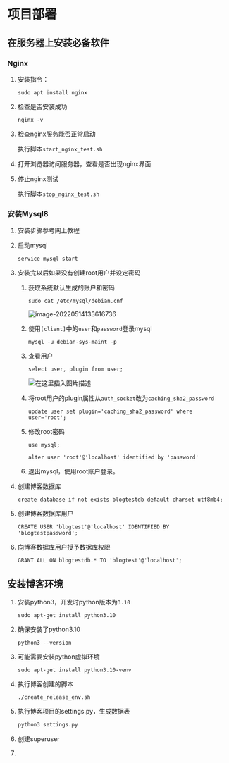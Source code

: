 # 项目部署

## 在服务器上安装必备软件

### Nginx

1. 安装指令：

   ```shell
   sudo apt install nginx
   ```

2. 检查是否安装成功

   ```shell
   nginx -v
   ```

3. 检查nginx服务能否正常启动

   执行脚本`start_nginx_test.sh`

4. 打开浏览器访问服务器，查看是否出现nginx界面

5. 停止nginx测试

   执行脚本`stop_nginx_test.sh`



### 安装Mysql8

1. 安装步骤参考网上教程

2. 启动mysql

   ```shell
   service mysql start
   ```

3. 安装完以后如果没有创建root用户并设定密码

   1. 获取系统默认生成的账户和密码

      ```shell
      sudo cat /etc/mysql/debian.cnf
      ```

      ![image-20220514133616736](D:\develop\HomeBlog\docs\项目部署.assets\image-20220514133616736-16525065803041.png)

   2. 使用`[client]`中的`user`和`password`登录mysql

      ```shell
      mysql -u debian-sys-maint -p
      ```

   3. 查看用户

      ```mysql
      select user, plugin from user;
      ```

      ![在这里插入图片描述](D:\develop\HomeBlog\docs\项目部署.assets\20210120203145604.png#pic_center)

   4. 将root用户的plugin属性从`auth_socket`改为`caching_sha2_password`

      ```mysql
      update user set plugin='caching_sha2_password' where user='root';
      ```

   5. 修改root密码

      ```mysql
      use mysql;
      ```

      ```mysql
      alter user 'root'@'localhost' identified by 'password'
      ```

   6. 退出mysql，使用root账户登录。

4. 创建博客数据库

   ```mysql
   create database if not exists blogtestdb default charset utf8mb4;
   ```

5. 创建博客数据库用户

   ```mysql
   CREATE USER 'blogtest'@'localhost' IDENTIFIED BY 'blogtestpassword';
   ```

6. 向博客数据库用户授予数据库权限

   ```mysql
   GRANT ALL ON blogtestdb.* TO 'blogtest'@'localhost';
   ```
   

## 安装博客环境

1. 安装python3，开发时python版本为`3.10`

   ```shell
   sudo apt-get install python3.10
   ```

2. 确保安装了python3.10

   ```shell
   python3 --version
   ```

3. 可能需要安装python虚拟环境

   ```shell
   sudo apt-get install python3.10-venv
   ```

4. 执行博客创建的脚本

   ```shell
   ./create_release_env.sh
   ```

5. 执行博客项目的settings.py，生成数据表

   ```python
   python3 settings.py
   ```

6. 创建superuser

7. 

